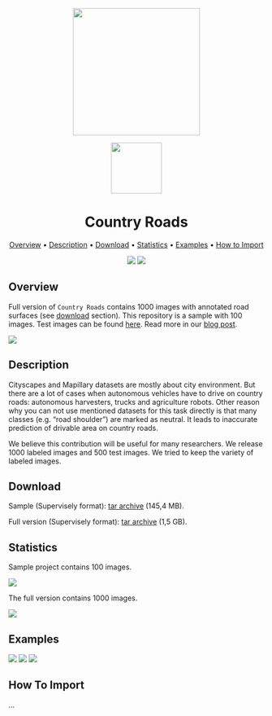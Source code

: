 <div align="center" markdown> 

<img src="https://i.imgur.com/UdBujFN.png" width="250" /> <br>

<img src="https://i.imgur.com/sbJbdJ2.png" width="100"/> 

# Country Roads  

<p align="center">

  <a href="#overview">Overview</a> •
  <a href="#description">Description</a> •
  <a href="#download">Download</a> •
  <a href="#statistics">Statistics</a> •
  <a href="#examples">Examples</a> •
  <a href="#how-to-import">How to Import</a> 
</p>

[![](https://img.shields.io/badge/slack-chat-green.svg?logo=slack)](https://supervise.ly/slack) 
[![](https://img.shields.io/docker/v/supervisely-ecosystem/country-roads)](https://github.com/supervisely-ecosystem/country-roads)
</div>



## Overview 

Full version of `Country Roads` contains 1000 images with annotated road surfaces (see <a href="#download">download</a> section). This repository is a sample with 100 images. Test images can be found <a href="https://github.com/supervisely-ecosystem/country-roads-test">here</a>. Read more in our <a href="https://medium.com/hackernoon/traveling-the-ml-next-hop-step-by-step-guide-to-recognize-drivable-area-f48c1e1bb76d">blog post</a>.

![](https://i.imgur.com/DVRVXdh.jpg)

## Description 

Cityscapes and Mapillary datasets are mostly about city environment. But there are a lot of cases when autonomous vehicles have to drive on country roads: autonomous harvesters, trucks and agriculture robots. Other reason why you can not use mentioned datasets for this task directly is that many classes (e.g. “road shoulder”) are marked as neutral. It leads to inaccurate prediction of drivable area on country roads. 

We believe this contribution will be useful for many researchers. We release 1000 labeled images and 500 test images. We tried to keep the variety of labeled images.

## Download

Sample (Supervisely format): [tar archive](https://cloud.enterprise.deepsystems.io/s/zRyFbfsalohAo5N/download) (145,4 MB).

Full version (Supervisely format): [tar archive](https://cloud.enterprise.deepsystems.io/s/hynQj00FY0aEAEz/download) (1,5 GB).


## Statistics

Sample project contains 100 images. 

![](https://i.imgur.com/rtKT9YD.jpg)

The full version contains 1000 images. 

![](https://i.imgur.com/1VwNLDj.jpg)

## Examples

![](https://i.imgur.com/ZllWD4f.png) ![](https://i.imgur.com/HUjA9AQ.png) ![](https://i.imgur.com/ECkHoR3.png)

## How To Import

...
